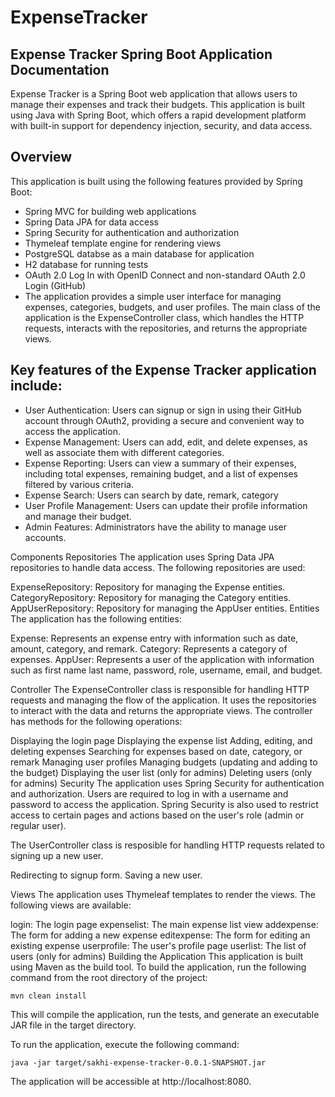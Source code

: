 # ExpenseTracker


## Expense Tracker Spring Boot Application Documentation

Expense Tracker is a Spring Boot web application that allows users to manage their expenses and track their budgets. This application is built using Java with Spring Boot, which offers a rapid development platform with built-in support for dependency injection, security, and data access.

## Overview

This application is built using the following features provided by Spring Boot:

* Spring MVC for building web applications
* Spring Data JPA for data access
* Spring Security for authentication and authorization
* Thymeleaf template engine for rendering views
* PostgreSQL databse as a main database for application
* H2 database for running tests
* OAuth 2.0 Log In with OpenID Connect and non-standard OAuth 2.0 Login (GitHub)
* The application provides a simple user interface for managing expenses, categories, budgets, and user profiles. The main class of the application is the ExpenseController class, which handles the HTTP requests, interacts with the repositories, and returns the appropriate views.

## Key features of the Expense Tracker application include:

* User Authentication: Users can signup or sign in using their GitHub account through OAuth2, providing a secure and convenient way to access the application.
* Expense Management: Users can add, edit, and delete expenses, as well as associate them with different categories.
* Expense Reporting: Users can view a summary of their expenses, including total expenses, remaining budget, and a list of expenses filtered by various criteria.
* Expense Search: Users can search by date, remark, category
* User Profile Management: Users can update their profile information and manage their budget.
* Admin Features: Administrators have the ability to manage user accounts.

Components
Repositories
The application uses Spring Data JPA repositories to handle data access. The following repositories are used:

ExpenseRepository: Repository for managing the Expense entities.
CategoryRepository: Repository for managing the Category entities.
AppUserRepository: Repository for managing the AppUser entities.
Entities
The application has the following entities:

Expense: Represents an expense entry with information such as date, amount, category, and remark.
Category: Represents a category of expenses.
AppUser: Represents a user of the application with information such as first name last name, password, role, username, email, and budget.

Controller
The ExpenseController class is responsible for handling HTTP requests and managing the flow of the application. It uses the repositories to interact with the data and returns the appropriate views. The controller has methods for the following operations:


Displaying the login page
Displaying the expense list
Adding, editing, and deleting expenses
Searching for expenses based on date, category, or remark
Managing user profiles
Managing budgets (updating and adding to the budget)
Displaying the user list (only for admins)
Deleting users (only for admins)
Security
The application uses Spring Security for authentication and authorization. Users are required to log in with a username and password to access the application. Spring Security is also used to restrict access to certain pages and actions based on the user's role (admin or regular user).

The UserController class is resposible for handling HTTP requests related to signing up a new user.

Redirecting to signup form.
Saving a new user.

Views
The application uses Thymeleaf templates to render the views. The following views are available:

login: The login page
expenselist: The main expense list view
addexpense: The form for adding a new expense
editexpense: The form for editing an existing expense
userprofile: The user's profile page
userlist: The list of users (only for admins)
Building the Application
This application is built using Maven as the build tool. To build the application, run the following command from the root directory of the project:

`mvn clean install`


This will compile the application, run the tests, and generate an executable JAR file in the target directory.

To run the application, execute the following command:

`java -jar target/sakhi-expense-tracker-0.0.1-SNAPSHOT.jar`

The application will be accessible at http://localhost:8080.

